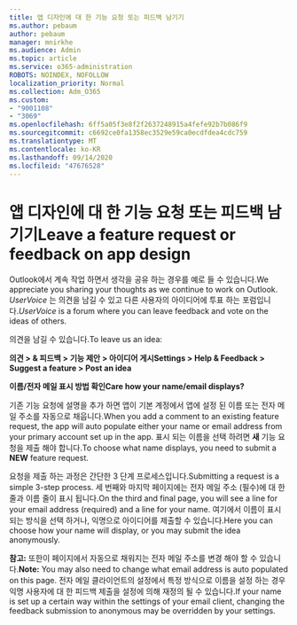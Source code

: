 ```yaml
---
title: 앱 디자인에 대 한 기능 요청 또는 피드백 남기기
ms.author: pebaum
author: pebaum
manager: mnirkhe
ms.audience: Admin
ms.topic: article
ms.service: o365-administration
ROBOTS: NOINDEX, NOFOLLOW
localization_priority: Normal
ms.collection: Adm_O365
ms.custom:
- "9001108"
- "3069"
ms.openlocfilehash: 6ff5a05f3e8f2f2637248915a4fefe92b7b086f9
ms.sourcegitcommit: c6692ce0fa1358ec3529e59ca0ecdfdea4cdc759
ms.translationtype: MT
ms.contentlocale: ko-KR
ms.lasthandoff: 09/14/2020
ms.locfileid: "47676528"
---
```

# <a name="leave-a-feature-request-or-feedback-on-app-design"></a><span data-ttu-id="5a033-102">앱 디자인에 대 한 기능 요청 또는 피드백 남기기</span><span class="sxs-lookup"><span data-stu-id="5a033-102">Leave a feature request or feedback on app design</span></span>

<span data-ttu-id="5a033-103">Outlook에서 계속 작업 하면서 생각을 공유 하는 경우를 예로 들 수 있습니다.</span><span class="sxs-lookup"><span data-stu-id="5a033-103">We appreciate you sharing your thoughts as we continue to work on Outlook.</span></span> <span data-ttu-id="5a033-104">*UserVoice* 는 의견을 남길 수 있고 다른 사용자의 아이디어에 투표 하는 포럼입니다.</span><span class="sxs-lookup"><span data-stu-id="5a033-104">*UserVoice* is a forum where you can leave feedback and vote on the ideas of others.</span></span>  

<span data-ttu-id="5a033-105">의견을 남길 수 있습니다.</span><span class="sxs-lookup"><span data-stu-id="5a033-105">To leave us an idea:</span></span> 

<span data-ttu-id="5a033-106">**의견 > & 피드백 > 기능 제안 > 아이디어 게시**</span><span class="sxs-lookup"><span data-stu-id="5a033-106">**Settings > Help & Feedback > Suggest a feature > Post an idea**</span></span> 

<span data-ttu-id="5a033-107">**이름/전자 메일 표시 방법 확인**</span><span class="sxs-lookup"><span data-stu-id="5a033-107">**Care how your name/email displays?**</span></span>

<span data-ttu-id="5a033-108">기존 기능 요청에 설명을 추가 하면 앱이 기본 계정에서 앱에 설정 된 이름 또는 전자 메일 주소를 자동으로 채웁니다.</span><span class="sxs-lookup"><span data-stu-id="5a033-108">When you add a comment to an existing feature request, the app will auto populate either your name or email address from your primary account set up in the app.</span></span> <span data-ttu-id="5a033-109">표시 되는 이름을 선택 하려면 **새** 기능 요청을 제출 해야 합니다.</span><span class="sxs-lookup"><span data-stu-id="5a033-109">To choose what name displays, you need to submit a **NEW** feature request.</span></span> 

<span data-ttu-id="5a033-110">요청을 제출 하는 과정은 간단한 3 단계 프로세스입니다.</span><span class="sxs-lookup"><span data-stu-id="5a033-110">Submitting a request is a simple 3-step process.</span></span> <span data-ttu-id="5a033-111">세 번째와 마지막 페이지에는 전자 메일 주소 (필수)에 대 한 줄과 이름 줄이 표시 됩니다.</span><span class="sxs-lookup"><span data-stu-id="5a033-111">On the third and final page, you will see a line for your email address (required) and a line for your name.</span></span> <span data-ttu-id="5a033-112">여기에서 이름이 표시 되는 방식을 선택 하거나, 익명으로 아이디어를 제출할 수 있습니다.</span><span class="sxs-lookup"><span data-stu-id="5a033-112">Here you can choose how your name will display, or you may submit the idea anonymously.</span></span> 

<span data-ttu-id="5a033-113">**참고:** 또한이 페이지에서 자동으로 채워지는 전자 메일 주소를 변경 해야 할 수 있습니다.</span><span class="sxs-lookup"><span data-stu-id="5a033-113">**Note:** You may also need to change what email address is auto populated on this page.</span></span> <span data-ttu-id="5a033-114">전자 메일 클라이언트의 설정에서 특정 방식으로 이름을 설정 하는 경우 익명 사용자에 대 한 피드백 제출을 설정에 의해 재정의 될 수 있습니다.</span><span class="sxs-lookup"><span data-stu-id="5a033-114">If your name is set up a certain way within the settings of your email client, changing the feedback submission to anonymous may be overridden by your settings.</span></span> 
